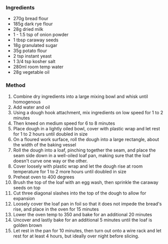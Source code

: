 ### Ingredients
- 270g bread flour
- 185g dark rye flour
- 28g dried milk
- 1 - 1.5 tsp of onion powder
- 1 tbsp caraway seeds
- 18g granulated sugar
- 35g potato flour
- 2 tsp instant yeast
- 1 3/4 tsp kosher salt
- 280ml room temp water
- 28g vegetable oil

### Method
1. Combine dry ingredients into a large mixing bowl and whisk until homogenous
2. Add water and oil
3. Using a dough hook attachment, mix ingredients on low speed for 1 to 2 minutes
4. Then kneed on medium speed for 6 to 8 minutes
5. Place dough in a lightly oiled bowl, cover with plastic wrap and let rest for 1 to 2 hours until doubled in size
6. On a floured work surface, roll the dough into a large rectangle, about the width of the baking vessel
7. Roll the dough into a loaf, pinching together the seam, and place the seam side down in a well-oiled loaf pan, making sure that the loaf doesn't curve one way or the other.
8. Cover loosely with plastic wrap and let the dough rise at room temperature for 1 to 2 more hours until doubled in size
9. Preheat oven to 400 degrees
10. Brush the top of the loaf with an egg wash, then sprinkle the caraway seeds on top
11. Cut three diagonal slashes into the top of the dough to allow for expansion
12. Loosely cover the loaf pan in foil so that it does not impede the bread's rise, and place in the oven for 15 minutes
13. Lower the oven temp to 350 and bake for an additional 20 minutes
14. Uncover and lastly bake for an additional 5 minutes until the loaf is golden brown
15. Let rest in the pan for 10 minutes, then turn out onto a wire rack and let rest for at least 4 hours, but ideally over night before slicing.